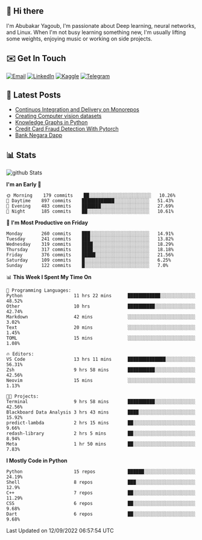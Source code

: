 ## 👋 Hi there

I'm Abubakar Yagoub, I'm passionate about Deep learning, neural networks, and
Linux. When I'm not busy learning something new, I'm usually lifting some
weights, enjoying music or working on side projects.

## ✉️ Get In Touch

[![Email](https://img.shields.io/badge/Email-f1f1f1?style=for-the-badge&logo=gmail&logoColor=0f111a)](mailto:git@blacksuan19.dev)
[![LinkedIn](https://img.shields.io/badge/LinkedIn-0077B5?style=for-the-badge&logo=linkedin&logoColor=white)](https://www.linkedin.com/in/blacksuan19/)
[![Kaggle](https://img.shields.io/badge/Kaggle-5acfff?style=for-the-badge&logo=kaggle&logoColor=white)](http://kaggle.com/abubakaryagob/)
[![Telegram](https://img.shields.io/badge/Telegram-2CA5E0?style=for-the-badge&logo=telegram&logoColor=white)](https://t.me/blacksuan19)

## 📩 Latest Posts

<!-- BLOG-POST-LIST:START -->
- [Continuos Integration and Delivery on Monorepos](http://blacksuan19.dev/blog/github-actions-monorepos/)
- [Creating Computer vision datasets](http://blacksuan19.dev/blog/creating-datasets/)
- [Knowledge Graphs in Python](http://blacksuan19.dev/projects/Knowledge_Graphs/)
- [Credit Card Fraud Detection With Pytorch](http://blacksuan19.dev/projects/credit-card-fraud-detection-with-pytorch/)
- [Bank Negara Dapp](http://blacksuan19.dev/projects/bank-negara/)
<!-- BLOG-POST-LIST:END -->

## 📊 Stats

![github Stats](https://github-readme-stats.vercel.app/api?username=blacksuan19&theme=github_dark&show_icons=true&count_private=true&custom_title=Github%20Stats&hide_border=true)

<!--START_SECTION:waka-->
**I'm an Early 🐤** 

```text
🌞 Morning    179 commits    ██░░░░░░░░░░░░░░░░░░░░░░░   10.26% 
🌆 Daytime    897 commits    ████████████░░░░░░░░░░░░░   51.43% 
🌃 Evening    483 commits    ███████░░░░░░░░░░░░░░░░░░   27.69% 
🌙 Night      185 commits    ██░░░░░░░░░░░░░░░░░░░░░░░   10.61%

```
📅 **I'm Most Productive on Friday** 

```text
Monday       260 commits    ███░░░░░░░░░░░░░░░░░░░░░░   14.91% 
Tuesday      241 commits    ███░░░░░░░░░░░░░░░░░░░░░░   13.82% 
Wednesday    319 commits    ████░░░░░░░░░░░░░░░░░░░░░   18.29% 
Thursday     317 commits    ████░░░░░░░░░░░░░░░░░░░░░   18.18% 
Friday       376 commits    █████░░░░░░░░░░░░░░░░░░░░   21.56% 
Saturday     109 commits    █░░░░░░░░░░░░░░░░░░░░░░░░   6.25% 
Sunday       122 commits    █░░░░░░░░░░░░░░░░░░░░░░░░   7.0%

```


📊 **This Week I Spent My Time On** 

```text
💬 Programming Languages: 
Python                   11 hrs 22 mins      ████████████░░░░░░░░░░░░░   48.52% 
Other                    10 hrs              ██████████░░░░░░░░░░░░░░░   42.74% 
Markdown                 42 mins             ░░░░░░░░░░░░░░░░░░░░░░░░░   3.02% 
Text                     20 mins             ░░░░░░░░░░░░░░░░░░░░░░░░░   1.45% 
TOML                     15 mins             ░░░░░░░░░░░░░░░░░░░░░░░░░   1.08%

🔥 Editors: 
VS Code                  13 hrs 11 mins      ██████████████░░░░░░░░░░░   56.31% 
Zsh                      9 hrs 58 mins       ██████████░░░░░░░░░░░░░░░   42.56% 
Neovim                   15 mins             ░░░░░░░░░░░░░░░░░░░░░░░░░   1.13%

🐱‍💻 Projects: 
Terminal                 9 hrs 58 mins       ██████████░░░░░░░░░░░░░░░   42.56% 
Blackboard Data Analysis 3 hrs 43 mins       ████░░░░░░░░░░░░░░░░░░░░░   15.92% 
predict-lambda           2 hrs 15 mins       ██░░░░░░░░░░░░░░░░░░░░░░░   9.66% 
redash-library           2 hrs 5 mins        ██░░░░░░░░░░░░░░░░░░░░░░░   8.94% 
Meta                     1 hr 50 mins        ██░░░░░░░░░░░░░░░░░░░░░░░   7.83%

```

**I Mostly Code in Python** 

```text
Python                   15 repos            ██████░░░░░░░░░░░░░░░░░░░   24.19% 
Shell                    8 repos             ███░░░░░░░░░░░░░░░░░░░░░░   12.9% 
C++                      7 repos             ██░░░░░░░░░░░░░░░░░░░░░░░   11.29% 
CSS                      6 repos             ██░░░░░░░░░░░░░░░░░░░░░░░   9.68% 
Dart                     6 repos             ██░░░░░░░░░░░░░░░░░░░░░░░   9.68%

```



 Last Updated on 12/09/2022 06:57:54 UTC
<!--END_SECTION:waka-->
